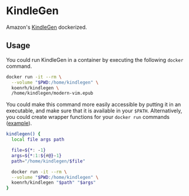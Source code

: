 # KindleGen

Amazon's [KindleGen](https://www.amazon.com/gp/feature.html?ie=UTF8&docId=1000765211)
dockerized.

## Usage

You could run KindleGen in a container by executing the following `docker` command.

```bash
docker run -it --rm \
  --volume "$PWD:/home/kindlegen" \
  koenrh/kindlegen \
  /home/kindlegen/modern-vim.epub
```

You could make this command more easily accessible by putting it in an executable,
and make sure that it is available in your `$PATH`. Alternatively, you could create
wrapper functions for your `docker run` commands ([example](https://github.com/jessfraz/dotfiles/blob/master/.dockerfunc)).

```bash
kindlegen() {
  local file args path

  file=${*: -1}
  args=${*:1:${#@}-1}
  path="/home/kindlegen/$file"

  docker run -it --rm \
  --volume "$PWD:/home/kindlegen" \
  koenrh/kindlegen "$path" "$args"
}
```
